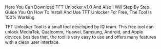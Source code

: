 Here You Can Download TFT Unlocker v1.0 And Also I Will Step By Step Guide You On How To Install And Use TFT Unlocker For Free, The Tool Is 100% Working.

TFT Unlocker Tool is a small tool developed by IQ team. This free tool can unlock MediaTek, Qualcomm, Huawei, Samsung, Android, and Apple devices. besides that, the tool is very easy to use and offers many features with a clean user interface.

